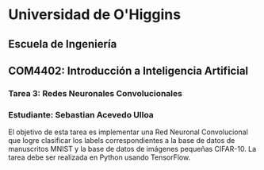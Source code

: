 # Universidad de O'Higgins

## Escuela de Ingeniería
## COM4402: Introducción a Inteligencia Artificial

### **Tarea 3: Redes Neuronales Convolucionales**

### Estudiante: Sebastian Acevedo Ulloa

El objetivo de esta tarea es implementar una Red Neuronal Convolucional que logre clasificar los labels correspondientes a la base de datos de manuscritos MNIST y la base de datos de imágenes pequeñas CIFAR-10. La tarea debe ser realizada en Python usando TensorFlow.
